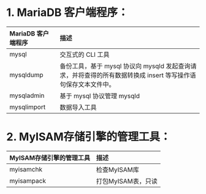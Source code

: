 # 1. MariaDB 客户端程序：

|MariaDB 客户端程序|描述|
|:-|:-|
|mysql|交互式的 CLI 工具|
|mysqldump|备份工具，基于 mysql 协议向 mysqld 发起查询请求，并将查得的所有数据转换成 insert 等写操作语句保存文本文件中。|
|mysqladmin|基于 mysql 协议管理 mysqld|
|mysqlimport|数据导入工具|

# 2. MyISAM存储引擎的管理工具：

|MyISAM存储引擎的管理工具|描述|
|:-|:-|
|myisamchk|检查MyISAM库|
|myisampack|打包MyISAM表，只读|